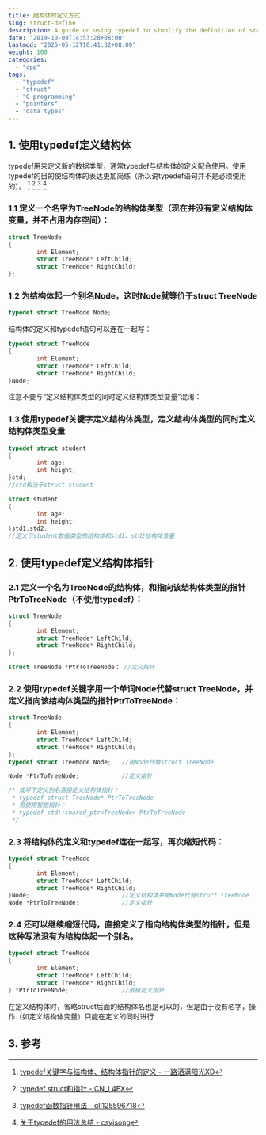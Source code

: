 ```yaml
---
title: 结构体的定义方式
slug: struct-define
description: A guide on using typedef to simplify the definition of structures and pointers in C/C++, including practical coding examples. Explore different syntactical variations to optimize code readability and efficiency.
date: "2019-10-09T14:53:28+08:00"
lastmod: "2025-05-12T10:41:32+08:00"
weight: 100
categories:
  - "cpp"
tags:
  - "typedef"
  - "struct"
  - "C programming"
  - "pointers"
  - "data types"
---
```


<!-- markdown-front-matter -->

## 1. 使用typedef定义结构体

typedef用来定义新的数据类型，通常typedef与结构体的定义配合使用。使用typedef的目的使结构体的表达更加简练（所以说typedef语句并不是必须使用的）。 [^1] [^2] [^3] [^4]

### 1.1 定义一个名字为TreeNode的结构体类型（现在并没有定义结构体变量，并不占用内存空间）：

```cpp
struct TreeNode
{
        int Element;
        struct TreeNode* LeftChild;
        struct TreeNode* RightChild;
};
```

### 1.2 为结构体起一个别名Node，这时Node就等价于struct TreeNode

```c
typedef struct TreeNode Node;
```

结构体的定义和typedef语句可以连在一起写：

```c
typedef struct TreeNode
{
        int Element;
        struct TreeNode* LeftChild;
        struct TreeNode* RightChild;
}Node;
```

注意不要与“定义结构体类型的同时定义结构体类型变量”混淆：

### 1.3 使用typedef关键字定义结构体类型，定义结构体类型的同时定义结构体类型变量

```c
typedef struct student
{
        int age;
        int height;
}std;
//std相当于struct student

struct student
{
        int age;
        int height;
}std1,std2;
//定义了student数据类型的结构体和std1、std2结构体变量
```

## 2. 使用typedef定义结构体指针

### 2.1 定义一个名为TreeNode的结构体，和指向该结构体类型的指针PtrToTreeNode（不使用typedef）：

```c
struct TreeNode
{
        int Element;
        struct TreeNode* LeftChild;
        struct TreeNode* RightChild;
};

struct TreeNode *PtrToTreeNode； //定义指针
```

### 2.2 使用typedef关键字用一个单词Node代替struct TreeNode，并定义指向该结构体类型的指针PtrToTreeNode：

```c
struct TreeNode
{
        int Element;
        struct TreeNode* LeftChild;
        struct TreeNode* RightChild;
};
typedef struct TreeNode Node;   //用Node代替struct TreeNode

Node *PtrToTreeNode;            //定义指针

/* 或可不定义别名直接定义结构体指针：
 * typedef struct TreeNode* PtrToTreeNode
 * 若使用智能指针：
 * typedef std::shared_ptr<TreeNode> PtrToTreeNode
 */
```

### 2.3 将结构体的定义和typedef连在一起写，再次缩短代码：

```c
typedef struct TreeNode
{
        int Element;
        struct TreeNode* LeftChild;
        struct TreeNode* RightChild;
}Node;                          //定义结构体并用Node代替struct TreeNode
Node *PtrToTreeNode;            //定义指针
```

### 2.4 还可以继续缩短代码，直接定义了指向结构体类型的指针，但是这种写法没有为结构体起一个别名。

```c
typedef struct TreeNode
{
        int Element;
        struct TreeNode* LeftChild;
        struct TreeNode* RightChild;
} *PtrToTreeNode;               //直接定义指针
```

在定义结构体时，省略struct后面的结构体名也是可以的，但是由于没有名字，操作（如定义结构体变量）只能在定义的同时进行

## 3. 参考

[^1]: [typedef关键字与结构体、结构体指针的定义 - 一路洒满阳光XD](https://blog.csdn.net/u013632190/article/details/47720703)

[^2]: [typedef struct和指针 - CN_L4EX](https://blog.csdn.net/u013814701/article/details/52996544)

[^3]: [typedef函数指针用法 - qll125596718](https://blog.csdn.net/qll125596718/article/details/6891881)

[^4]: [关于typedef的用法总结 - csyisong](https://www.cnblogs.com/csyisong/archive/2009/01/09/1372363.html)
